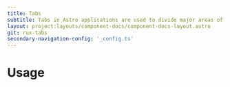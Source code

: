 ```yaml
---
title: Tabs
subtitle: Tabs in Astro applications are used to divide major areas of content and to indicate work process.
layout: project:layouts/component-docs/component-docs-layout.astro
git: rux-tabs
secondary-navigation-config: '_config.ts'
---
```


# Usage
